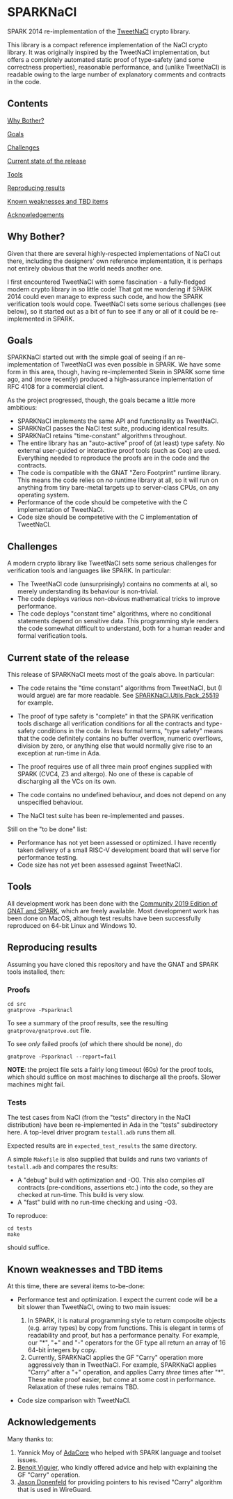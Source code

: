 # SPARKNaCl

SPARK 2014 re-implementation of the [TweetNaCl](https://tweetnacl.cr.yp.to) crypto library.

This library is a compact reference implementation of the NaCl crypto library. It was originally inspired by the TweetNaCl implementation, but offers a completely automated static proof of type-safety (and some correctness properties), reasonable performance, and (unlike TweetNaCl) is readable owing to the large number of explanatory comments and contracts in the code.

## Contents

[Why Bother?](https://github.com/rod-chapman/SPARKNaCl#why-bother)

[Goals](https://github.com/rod-chapman/SPARKNaCl#goals)

[Challenges](https://github.com/rod-chapman/SPARKNaCl#challenges)

[Current state of the release](https://github.com/rod-chapman/SPARKNaCl#current-state-of-the-release)

[Tools](https://github.com/rod-chapman/SPARKNaCl#tools)

[Reproducing results](https://github.com/rod-chapman/SPARKNaCl#reproducing-results)

[Known weaknesses and TBD items](https://github.com/rod-chapman/SPARKNaCl#known-weaknesses-and-tbd-items)

[Acknowledgements](https://github.com/rod-chapman/SPARKNaCl#acknowledgements)

## Why Bother?

Given that there are several highly-respected implementations of NaCl out there, including the designers' own reference implementation, it is perhaps not entirely obvious that the world needs another one.

I first encountered TweetNaCl with some fascination - a fully-fledged modern crypto library in so little code! That got me wondering if SPARK 2014 could even manage to express such code, and how the SPARK verification tools would cope. TweetNaCl sets some serious challenges (see below), so it started out as a bit of fun to see if any or all of it could be re-implemented in SPARK.

## Goals

SPARKNaCl started out with the simple goal of seeing if an re-implementation of TweetNaCl was even possible in SPARK. We have some form in this area, though, having re-implemented Skein in SPARK some time ago, and (more recently) produced a high-assurance implementation of RFC 4108 for a commercial client.

As the project progressed, though, the goals became a little more ambitious:

* SPARKNaCl implements the same API and functionality as TweetNaCl.
* SPARKNaCl passes the NaCl test suite, producing identical results.
* SPARKNaCl retains "time-constant" algorithms throughout.
* The entire library has an "auto-active" proof of (at least) type safety. No external user-guided or interactive proof tools (such as Coq) are used. Everything needed to reproduce the proofs are in the code and the contracts.
* The code is compatible with the GNAT "Zero Footprint" runtime library. This means the code relies on *no* runtime library at all, so it will run on anything from tiny bare-metal targets up to server-class CPUs, on any operating system.
* Performance of the code should be competetive with the C implementation of TweetNaCl.
* Code size should be competetive with the C implementation of TweetNaCl.

## Challenges

A modern crypto library like TweetNaCl sets some serious challenges for verification tools and languages like SPARK. In particular:

* The TweetNaCl code (unsurprisingly) contains no comments at all, so merely understanding its behaviour is non-trivial.
* The code deploys various non-obvious mathematical tricks to improve performance.
* The code deploys "constant time" algorithms, where no conditional statements depend on sensitive data. This programming style renders the code somewhat difficult to understand, both for a human reader and formal verification tools.

## Current state of the release

This release of SPARKNaCl meets most of the goals above. In particular:

* The code retains the "time constant" algorithms from TweetNaCl, but (I would argue) are far more readable. See [SPARKNaCl.Utils.Pack_25519](https://github.com/rod-chapman/SPARKNaCl/blob/master/src/sparknacl-utils.adb) for example.

* The proof of type safety is "complete" in that the SPARK verification tools discharge all verification conditions for all the contracts and type-safety conditions in the code. In less formal terms, "type safety" means that the code definitely contains no buffer overflow, numeric overflows, division by zero, or anything else that would normally give rise to an exception at run-time in Ada.
* The proof requires use of all three main proof engines supplied with SPARK (CVC4, Z3 and altergo). No one of these is capable of discharging all the VCs on its own.
* The code contains no undefined behaviour, and does not depend on any unspecified behaviour.
* The NaCl test suite has been re-implemented and passes.

Still on the "to be done" list:

* Performance has not yet been assessed or optimized. I have recently taken delivery of a small RISC-V development board that will serve fior performance testing.
* Code size has not yet been assessed against TweetNaCl.

## Tools

All development work has been done with the [Community 2019 Edition of GNAT and SPARK](https://www.adacore.com/community), which are freely available. Most development work has been done on MacOS, although test results have been successfully reproduced on 64-bit Linux and Windows 10.

## Reproducing results

Assuming you have cloned this repository and have the GNAT and SPARK tools installed, then:

### Proofs

```
cd src
gnatprove -Psparknacl
```

To see a summary of the proof results, see the resulting `gnatprove/gnatprove.out` file.

To see *only* failed proofs (of which there should be none), do

```
gnatprove -Psparknacl --report=fail
```

**NOTE**: the project file sets a fairly long timeout (60s) for the proof tools, which should suffice on most machines to discharge all the proofs. Slower machines might fail.

### Tests

The test cases from NaCl (from the "tests" directory in the NaCl distribution) have been re-implemented in Ada in the "tests" subdirectory here. A top-level driver program `testall.adb` runs them all.

Expected results are in `expected_test_results` the same directory.

A simple `Makefile` is also supplied that builds and runs two variants of `testall.adb` and compares the results:

* A "debug" build with optimization and -O0. This also compiles *all* contracts (pre-conditions, assertions etc.) into the code, so they are checked at run-time. This build is very slow.
* A "fast" build with no run-time checking and using -O3.

To reproduce:

```
cd tests
make
```

should suffice.

## Known weaknesses and TBD items

At this time, there are several items to-be-done:

* Performance test and optimization.  I expect the current code will be a bit slower than TweetNaCl, owing to two main issues:
  1. In SPARK, it is natural programming style to return composite objects (e.g. array types) by copy from functions. This is elegant in terms of readability and proof, but has a performance penalty.  For example, our "*", "+" and "-" operators for the GF type all return an array of 16 64-bit integers by copy.
  2. Currently, SPARKNaCl applies the GF "Carry" operation more aggressively than in TweetNaCl. For example, SPARKNaCl applies "Carry" after a "+" operation, and applies Carry *three* times after "*". These make proof easier, but come at some cost in performance. Relaxation of these rules remains TBD.

* Code size comparison with TweetNaCl.

## Acknowledgements

Many thanks to:
1. Yannick Moy of [AdaCore](http://www.adacore.com/) who helped with SPARK language and toolset issues.
2. [Benoit Viguier](https://benoit.viguier.nl), who kindly offered advice and help with explaining the GF "Carry" operation.
3. [Jason Donenfeld](https://www.zx2c4.com) for providing pointers to his revised "Carry" algorithm that is used in WireGuard.
